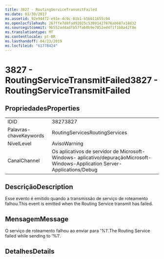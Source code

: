 ```yaml
---
title: 3827 - RoutingServiceTransmitFailed
ms.date: 03/30/2017
ms.assetid: 92e94472-e91e-4c9c-81b1-b5bb11655c04
ms.openlocfilehash: 267ffe7d8fad92025c53081427876ab607a18d32
ms.sourcegitcommit: 9b552addadfb57fab0b9e7852ed4f1f1b8a42f8e
ms.translationtype: MT
ms.contentlocale: pt-BR
ms.lasthandoff: 04/23/2019
ms.locfileid: "61778424"
---
```

# <a name="3827---routingservicetransmitfailed"></a><span data-ttu-id="5cfe7-102">3827 - RoutingServiceTransmitFailed</span><span class="sxs-lookup"><span data-stu-id="5cfe7-102">3827 - RoutingServiceTransmitFailed</span></span>
## <a name="properties"></a><span data-ttu-id="5cfe7-103">Propriedades</span><span class="sxs-lookup"><span data-stu-id="5cfe7-103">Properties</span></span>  
  
|||  
|-|-|  
|<span data-ttu-id="5cfe7-104">ID</span><span class="sxs-lookup"><span data-stu-id="5cfe7-104">ID</span></span>|<span data-ttu-id="5cfe7-105">3827</span><span class="sxs-lookup"><span data-stu-id="5cfe7-105">3827</span></span>|  
|<span data-ttu-id="5cfe7-106">Palavras-chave</span><span class="sxs-lookup"><span data-stu-id="5cfe7-106">Keywords</span></span>|<span data-ttu-id="5cfe7-107">RoutingServices</span><span class="sxs-lookup"><span data-stu-id="5cfe7-107">RoutingServices</span></span>|  
|<span data-ttu-id="5cfe7-108">Nível</span><span class="sxs-lookup"><span data-stu-id="5cfe7-108">Level</span></span>|<span data-ttu-id="5cfe7-109">Aviso</span><span class="sxs-lookup"><span data-stu-id="5cfe7-109">Warning</span></span>|  
|<span data-ttu-id="5cfe7-110">Canal</span><span class="sxs-lookup"><span data-stu-id="5cfe7-110">Channel</span></span>|<span data-ttu-id="5cfe7-111">Os aplicativos de servidor de Microsoft-Windows- aplicativo/depuração</span><span class="sxs-lookup"><span data-stu-id="5cfe7-111">Microsoft-Windows-Application Server-Applications/Debug</span></span>|  
  
## <a name="description"></a><span data-ttu-id="5cfe7-112">Descrição</span><span class="sxs-lookup"><span data-stu-id="5cfe7-112">Description</span></span>  
 <span data-ttu-id="5cfe7-113">Esse evento é emitido quando a transmissão de serviço de roteamento falhou.</span><span class="sxs-lookup"><span data-stu-id="5cfe7-113">This event is emitted when the Routing Service transmit has failed.</span></span>  
  
## <a name="message"></a><span data-ttu-id="5cfe7-114">Mensagem</span><span class="sxs-lookup"><span data-stu-id="5cfe7-114">Message</span></span>  
 <span data-ttu-id="5cfe7-115">O serviço de roteamento falhou ao enviar para '%1'.</span><span class="sxs-lookup"><span data-stu-id="5cfe7-115">The Routing Service failed while sending to '%1'.</span></span>  
  
## <a name="details"></a><span data-ttu-id="5cfe7-116">Detalhes</span><span class="sxs-lookup"><span data-stu-id="5cfe7-116">Details</span></span>
